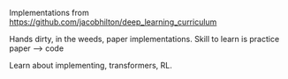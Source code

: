 Implementations from https://github.com/jacobhilton/deep_learning_curriculum

Hands dirty, in the weeds, paper implementations.
Skill to learn is practice paper --> code

Learn about implementing, transformers, RL.

